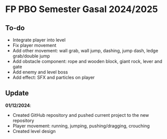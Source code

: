 # FP PBO Semester Gasal 2024/2025

## To-do
- Integrate player into level
- Fix player movement
- Add other movement: wall grab, wall jump, dashing, jump dash, ledge grab/double jump
- Add obstacle component: rope and wooden block, giant rock, lever and gate
- Add enemy and level boss
- Add effect: SFX and particles on player

## Update
**01/12/2024**: 
- Created GitHub repository and pushed current project to the new repository
- Player movement: running, jumping, pushing/dragging, crouching
- Created level design
